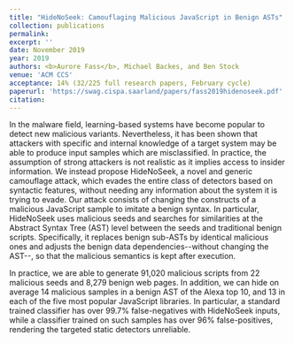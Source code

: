 ```yaml
---
title: "HideNoSeek: Camouflaging Malicious JavaScript in Benign ASTs"
collection: publications
permalink:
excerpt: ''
date: November 2019
year: 2019
authors: <b>Aurore Fass</b>, Michael Backes, and Ben Stock
venue: 'ACM CCS'
acceptance: 14% (32/225 full research papers, February cycle)
paperurl: 'https://swag.cispa.saarland/papers/fass2019hidenoseek.pdf'
citation:
---
```

In the malware field, learning-based systems have become popular to detect new malicious variants. Nevertheless, it has been shown that attackers with specific and internal knowledge of a target system may be able to produce input samples which are misclassified. In practice, the assumption of strong attackers is not realistic as it implies access to insider information. We instead propose HideNoSeek, a novel and generic camouflage attack, which evades the entire class of detectors based on syntactic features, without needing any information about the system it is trying to evade. Our attack consists of changing the constructs of a malicious JavaScript sample to imitate a benign syntax. In particular, HideNoSeek uses malicious seeds and searches for similarities at the Abstract Syntax Tree (AST) level between the seeds and traditional benign scripts. Specifically, it replaces benign sub-ASTs by identical malicious ones and adjusts the benign data dependencies--without changing the AST--, so that the malicious semantics is kept after execution.

In practice, we are able to generate 91,020 malicious scripts from 22 malicious seeds and 8,279 benign web pages. In addition, we can hide on average 14 malicious samples in a benign AST of the Alexa top 10, and 13 in each of the five most popular JavaScript libraries. In particular, a standard trained classifier has over 99.7% false-negatives with HideNoSeek inputs, while a classifier trained on such samples has over 96% false-positives, rendering the targeted static detectors unreliable.
